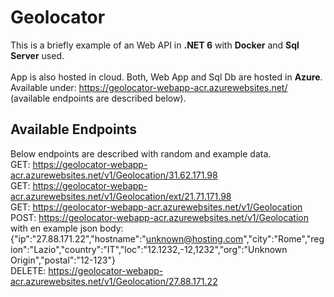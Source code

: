 # Geolocator
This is a briefly example of an Web API in **.NET 6** with **Docker** and **Sql Server** used.
<br>
<br>
App is also hosted in cloud. Both, Web App and Sql Db are hosted in **Azure**.
<br>Available under: https://geolocator-webapp-acr.azurewebsites.net/ (available endpoints are described below).

## Available Endpoints
Below endpoints are described with random and example data.
<br>
GET: https://geolocator-webapp-acr.azurewebsites.net/v1/Geolocation/31.62.171.98
<br>
GET: https://geolocator-webapp-acr.azurewebsites.net/v1/Geolocation/ext/21.71.171.98
<br>
GET: https://geolocator-webapp-acr.azurewebsites.net/v1/Geolocation
<br>
POST: https://geolocator-webapp-acr.azurewebsites.net/v1/Geolocation
with en example json body:
{"ip":"27.88.171.22","hostname":"unknown@hosting.com","city":"Rome","region":"Lazio","country":"IT","loc":"12.1232,-12,1232","org":"Unknown Origin","postal":"12-123"}
<br> DELETE: https://geolocator-webapp-acr.azurewebsites.net/v1/Geolocation/27.88.171.22
